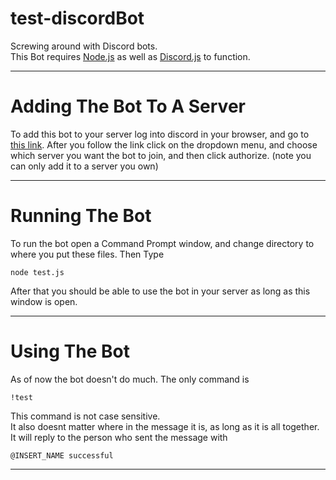 # test-discordBot
Screwing around with Discord bots. <br>
This Bot requires <a href="https://nodejs.org/en/">Node.js</a> as well as <a href="https://github.com/hydrabolt/discord.js/">Discord.js</a> to function.
****
# Adding The Bot To A Server
To add this bot to your server log into discord in your browser, and go to <a href="https://discordapp.com/oauth2/authorize?&client_id=343604905061384194&scope=bot&permissions=0">this link</a>. After you follow the link click on the dropdown menu, and choose which server you want the bot to join, and then click authorize. (note you can only add it to a server you own)
****
# Running The Bot
To run the bot open a Command Prompt window, and change directory to where you put these files.
Then Type
```
node test.js
```
After that you should be able to use the bot in your server as long as this window is open.
****
# Using The Bot
As of now the bot doesn't do much. The only command is
```
!test
```
This command is not case sensitive.
<br>
It also doesnt matter where in the message it is, as long as it is all together.
<br>
It will reply to the person who sent the message with
```
@INSERT_NAME successful
```
****
